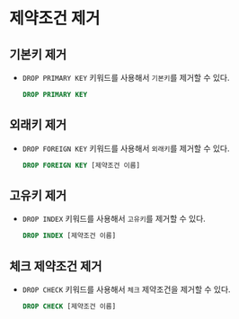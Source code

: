 # 제약조건 제거

## 기본키 제거

- `DROP PRIMARY KEY` 키워드를 사용해서 `기본키`를 제거할 수 있다.

  ```sql
  DROP PRIMARY KEY
  ```

## 외래키 제거

- `DROP FOREIGN KEY` 키워드를 사용해서 `외래키`를 제거할 수 있다.

  ```sql
  DROP FOREIGN KEY [제약조건 이름]
  ```

## 고유키 제거

- `DROP INDEX` 키워드를 사용해서 `고유키`를 제거할 수 있다.

  ```sql
  DROP INDEX [제약조건 이름]
  ```

## 체크 제약조건 제거

- `DROP CHECK` 키워드를 사용해서 `체크` 제약조건을 제거할 수 있다.

  ```sql
  DROP CHECK [제약조건 이름]
  ```
